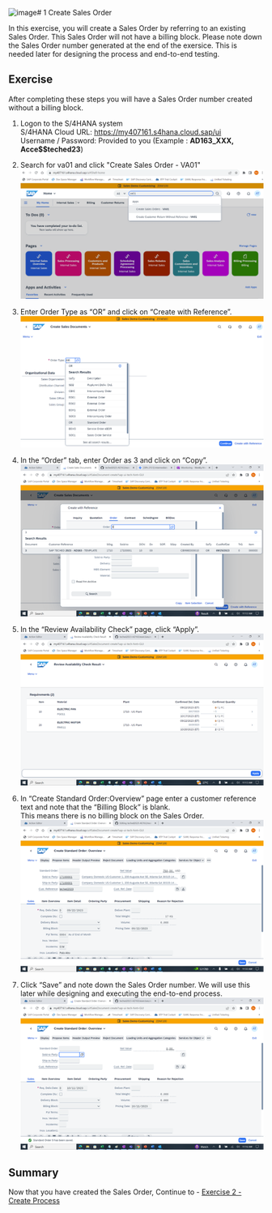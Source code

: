 ![image](https://github.com/SAP-samples/teched2023-AD163/assets/97021230/e1d34fac-529d-4f2e-a4f0-f01469f79738)# 1 Create Sales Order

In this exercise, you will create a Sales Order by referring to an existing Sales Order. This Sales Order will not have a billing block. Please note down the Sales Order number generated at the end of the exersice. This is needed later for designing the process and end-to-end testing.

## Exercise

After completing these steps you will have a Sales Order number created without a billing block.

1.	Logon to the S/4HANA system
  <br>S/4HANA Cloud URL: https://my407161.s4hana.cloud.sap/ui
  <br>Username / Password: Provided to you (Example : **AD163_XXX, Acce$$teched23**)

2. Search for va01 and click "Create Sales Order - VA01"
   <br>![](/exercises/1_CreateSalesOrder/images/VA01.png)

3.	Enter Order Type as “OR” and click on “Create with Reference”.
   <br>![](/exercises/1_CreateSalesOrder/images/EnterOR.png)

4. In the “Order” tab, enter Order as 3 and click on “Copy”.
   <br>![](/exercises/1_CreateSalesOrder/images/EnterSalesOrder.png)

5. In the “Review Availability Check” page, click “Apply”.
   <br>![](/exercises/1_CreateSalesOrder/images/ReviewAndApply.png)

6. In “Create Standard Order:Overview” page enter a customer reference text and note that the “Billing Block” is blank.
   <br>This means there is no billing block on the Sales Order.
   <br>![](/exercises/1_CreateSalesOrder/images/EnterCustomerReference.png)

7. Click “Save” and note down the Sales Order number. We will use this later while designing and executing the end-to-end process.
   <br>![](/exercises/1_CreateSalesOrder/images/SaveSalesOrder.png)



## Summary

Now that you have created the Sales Order,
Continue to - [Exercise 2 - Create Process](../2_CreateProcess/README.md)
